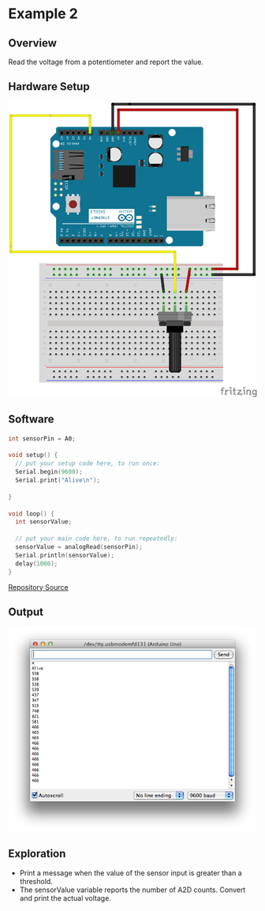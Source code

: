 # Example 2

## Overview

Read the voltage from a potentiometer and report the value.

## Hardware Setup

![Image of blank breadboard](image/potentiometer_bb.png)

## Software

```c++
int sensorPin = A0;

void setup() {
  // put your setup code here, to run once:
  Serial.begin(9600); 
  Serial.print("Alive\n");
  
}

void loop() {
  int sensorValue;
  
  // put your main code here, to run repeatedly:
  sensorValue = analogRead(sensorPin);
  Serial.println(sensorValue);
  delay(1000);
}
```
[Repository Source](example_2/example_2.ino)

## Output 

![Image of expected output](image/example_2_output.png)


## Exploration

* Print a message when the value of the sensor input is greater than a threshold.
* The sensorValue variable reports the number of A2D counts. Convert and print the actual voltage. 

